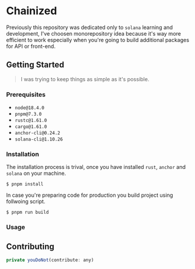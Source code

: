 # Chainized

Previously this repository was dedicated only to `solana` learning and development, I've choosen monorepository idea because it's way more efficient to work especially when you're going to build additional packages for API or front-end.

## Getting Started

> I was trying to keep things as simple as it's possible.

### Prerequisites

- `node@18.4.0`
- `pnpm@7.3.0`
- `rustc@1.61.0`
- `cargo@1.61.0`
- `anchor-cli@0.24.2`
- `solana-cli@1.10.26`

### Installation

The installation process is trival, once you have installed `rust`, `anchor` and `solana` on your machine.

```
$ pnpm install
```

In case you're preparing code for production you build project using follwoing script.

```
$ pnpm run build
```

### Usage

## Contributing

```js
private youDoNot(contribute: any)
```
